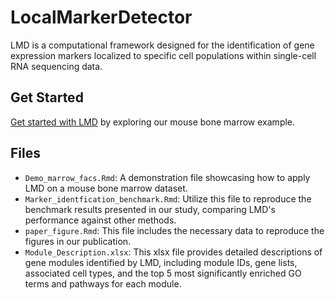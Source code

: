 # LocalMarkerDetector

LMD is a computational framework designed for the identification of gene expression markers localized to specific cell populations within single-cell RNA sequencing data.

## Get Started

[Get started with LMD](https://github.com/KlugerLab/LocalMarkerDetector/blob/main/Demo_marrow_facs.Rmd) by exploring our mouse bone marrow example.

## Files

- `Demo_marrow_facs.Rmd`: A demonstration file showcasing how to apply LMD on a mouse bone marrow dataset.
- `Marker_identfication_benchmark.Rmd`: Utilize this file to reproduce the benchmark results presented in our study, comparing LMD's performance against other methods.
- `paper_figure.Rmd`: This file includes the necessary data to reproduce the figures in our publication.
- `Module_Description.xlsx`: This xlsx file provides detailed descriptions of gene modules identified by LMD, including module IDs, gene lists, associated cell types, and the top 5 most significantly enriched GO terms and pathways for each module.

